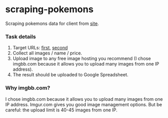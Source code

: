 # scraping-pokemons

Scraping pokemons data for client from [site](https://www.cardrush-pokemon.jp).

### Task details

1. Target URLs: [first](https://www.cardrush-pokemon.jp/product-list?keyword=%E3%82%B9%E3%83%AA%E3%83%BC%E3%83%96&Submit=%E6%A4%9C%E7%B4%A2&page=1), [second](https://www.cardrush-pokemon.jp/product-list?keyword=%E3%83%97%E3%83%AC%E3%82%A4%E3%83%9E%E3%83%83%E3%83%88&Submit=%E6%A4%9C%E7%B4%A2&page=1)
2. Collect all images / name / price.
3. Upload image to any free image hosting you recommend (I chose imgbb.com because it allows you to upload many images from one IP address).
4. The result should be uploaded to Google Spreadsheet.

### Why imgbb.com?

I chose imgbb.com because it allows you to upload many images from one IP address.
Imgur.com gives you good image management options. But be careful: the upload limit is 40-45 images from one IP.
